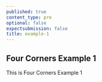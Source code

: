 ```yaml
---
published: true
content_type: pre
optional: false
expectsubmission: false
title: example-1
---
```

## Four Corners Example 1

This is Four Corners Example 1